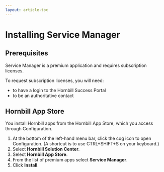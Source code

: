 ```yaml
---
layout: article-toc
---
```

# Installing Service Manager

## Prerequisites
Service Manager is a premium application and requires subscription licenses.  

To request subscription licenses, you will need:
* to have a login to the Hornbill Success Portal
* to be an authoritative contact

## Hornbill App Store

You install Hornbill apps from the Hornbill App Store, which you access through Configuration.
1. At the bottom of the left-hand menu bar, click the cog icon to open Configuration. (A shortcut is to use CTRL+SHIFT+S on your keyboard.)
1. Select **Hornbill Solution Center**.
1. Select **Hornbill App Store**.
1. From the list of premium apps select **Service Manager**.
1. Click **Install**.